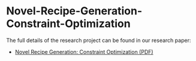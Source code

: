 # Novel-Recipe-Generation-Constraint-Optimization

The full details of the research project can be found in our research paper:

- [Novel Recipe Generation: Constraint Optimization (PDF)](paper.pdf)

